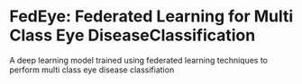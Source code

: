 # FedEye: Federated Learning for Multi Class Eye DiseaseClassification
A deep learning model trained using federated learning techniques to perform multi class eye disease classifiation
